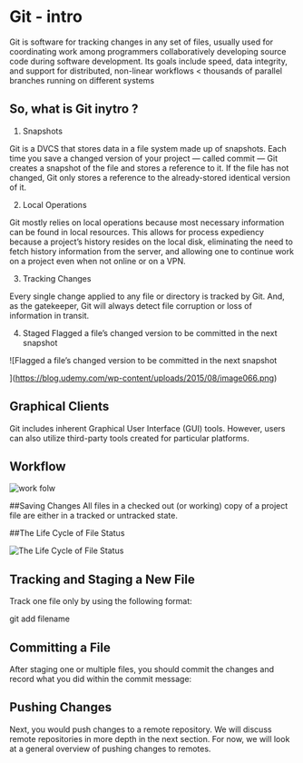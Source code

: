 # Git - intro
Git  is software for tracking changes in any set of files, usually used for coordinating work among programmers collaboratively developing source code during software development. Its goals include speed, data integrity, and support for distributed, non-linear workflows 
< thousands of parallel branches running on different systems 
## So, what is Git inytro ?
1. Snapshots

Git is a DVCS that stores data in a file system made up of snapshots. Each time you save a changed version of your project — called commit — Git creates a snapshot of the file and stores a reference to it. If the file has not changed, Git only stores a reference to the already-stored identical version of it.

2. Local Operations

Git mostly relies on local operations because most necessary information can be found in local resources. This allows for process expediency because a project’s history resides on the local disk, eliminating the need to fetch history information from the server, and allowing one to continue work on a project even when not online or on a VPN.

3. Tracking Changes

Every single change applied to any file or directory is tracked by Git. And, as the gatekeeper, Git will always detect file corruption or loss of information in transit.

4. Staged
Flagged a file’s changed version to be committed in the next snapshot

 ![Flagged a file’s changed version to be committed in the next snapshot

](https://blog.udemy.com/wp-content/uploads/2015/08/image066.png)

## Graphical Clients
Git includes inherent Graphical User Interface (GUI) tools. However, users can also utilize third-party tools created for particular platforms.

## Workflow
 ![work folw](https://blog.udemy.com/wp-content/uploads/2015/08/image036.png)

 ##Saving Changes
All files in a checked out (or working) copy of a project file are either in a tracked or untracked state.

##The Life Cycle of File Status

![The Life Cycle of File Status
](https://blog.udemy.com/wp-content/uploads/2015/08/image006.png)

## Tracking and Staging a New File

Track one file only by using the following format:

git add filename

## Committing a File
After staging one or multiple files, you should commit the changes and record what you did within the commit message:

## Pushing Changes
Next, you would push changes to a remote repository. We will discuss remote repositories in more depth in the next section. For now, we will look at a general overview of pushing changes to remotes.



